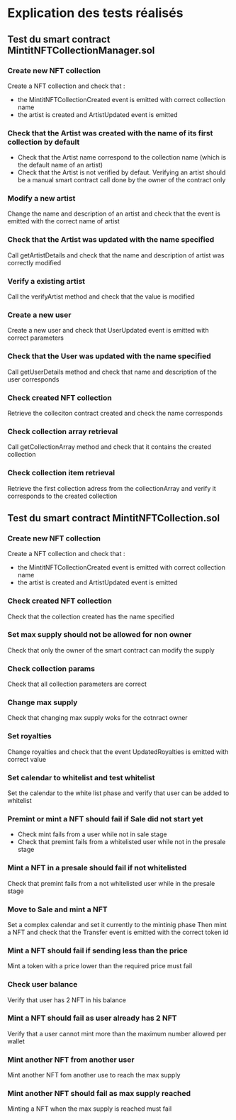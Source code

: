 # Explication des tests réalisés

## Test du smart contract MintitNFTCollectionManager.sol

### Create new NFT collection

Create a NFT collection and check that :

- the MintitNFTCollectionCreated event is emitted with correct collection name
- the artist is created and ArtistUpdated event is emitted

### Check that the Artist was created with the name of its first collection by default

- Check that the Artist name correspond to the collection name (which is the default name of an artist)
- Check that the Artist is not verified by defaut. Verifying an artist should be a manual smart contract call done by the owner of the contract only

### Modify a new artist

Change the name and description of an artist and check that the event is emitted with the correct name of artist

### Check that the Artist was updated with the name specified

Call getArtistDetails and check that the name and description of artist was correctly modified

### Verify a existing artist

Call the verifyArtist method and check that the value is modified

### Create a new user

Create a new user and check that UserUpdated event is emitted with correct parameters

### Check that the User was updated with the name specified

Call getUserDetails method and check that name and description of the user corresponds

### Check created NFT collection

Retrieve the colleciton contract created and check the name corresponds

### Check collection array retrieval

Call getCollectionArray method and check that it contains the created collection

### Check collection item retrieval

Retrieve the first collection adress from the collectionArray and verify it corresponds to the created collection

## Test du smart contract MintitNFTCollection.sol

### Create new NFT collection

Create a NFT collection and check that :

- the MintitNFTCollectionCreated event is emitted with correct collection name
- the artist is created and ArtistUpdated event is emitted

### Check created NFT collection

Check that the collection created has the name specified

### Set max supply should not be allowed for non owner

Check that only the owner of the smart contract can modify the supply

### Check collection params

Check that all collection parameters are correct

### Change max supply

Check that changing max supply woks for the cotnract owner

### Set royalties

Change royalties and check that the event UpdatedRoyalties is emitted with correct value

### Set calendar to whitelist and test whitelist

Set the calendar to the white list phase and verify that user can be added to whitelist

### Premint or mint a NFT should fail if Sale did not start yet

- Check mint fails from a user while not in sale stage
- Check that premint fails from a whitelisted user while not in the presale stage

### Mint a NFT in a presale should fail if not whitelisted

Check that premint fails from a not whitelisted user while in the presale stage

### Move to Sale and mint a NFT

Set a complex calendar and set it currently to the mintinig phase
Then mint a NFT and check that the Transfer event is emitted with the correct token id

### Mint a NFT should fail if sending less than the price

Mint a token with a price lower than the required price must fail

### Check user balance

Verify that user has 2 NFT in his balance

### Mint a NFT should fail as user already has 2 NFT

Verify that a user cannot mint more than the maximum number allowed per wallet

### Mint another NFT from another user

Mint another NFT fom another use to reach the max supply

### Mint another NFT should fail as max supply reached

Minting a NFT when the max supply is reached must fail